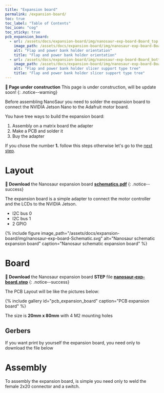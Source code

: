 ```yaml
---
title: "Expansion board"
permalink: /expansion-board/
toc: true
toc_label: "Table of Contents"
toc_icon: "cog"
toc_sticky: true
pcb_expansion_board:
  - url: /assets/docs/expansion-board/img/nanosaur-exp-board-Board_top.svg
    image_path: /assets/docs/expansion-board/img/nanosaur-exp-board-Board_top.svg
    alt: "Flap and power bank holder orientation"
    title: "Flap and power bank holder orientation"
  - url: /assets/docs/expansion-board/img/nanosaur-exp-board-Board_bottom.svg
    image_path: /assets/docs/expansion-board/img/nanosaur-exp-board-Board_bottom.svg
    alt: "Flap and power bank holder slicer support type tree"
    title: "Flap and power bank holder slicer support type tree"
---
```


**:construction: Page under construction** This page is under construction, will be update soon!
{: .notice--warning}

Before assembling NanoSaur you need to solder the expansion board to connect the NVIDIA Jetson Nano to the Adafruit motor board.

You have tree ways to build the expansion board:
1. Assembly on a matrix board the adapter
2. Make a PCB and solder it
3. Buy the adapter

If you chose the number **1.** follow this steps otherwise let's go to the [next step](/assembly).

# Layout

**:floppy_disk: Download** the Nanosaur expansion board [**schematics.pdf**](https://github.com/rnanosaur/nanosaur-exp-board/releases/latest/download/combined.pdf)
{: .notice--success}

The expansion board is a simple adapter to connect the motor controller and the LCDs to the NVIDIA Jetson.

* I2C bus 0
* I2C bus 1
* 2 GPIO

{% include figure image_path="/assets/docs/expansion-board/img/nanosaur-exp-board-Schematic.svg" alt="Nanosaur schematic expansion board" caption="Nanosaur schematic expansion board" %}

# Board

**:floppy_disk: Download** the Nanosaur expansion board **STEP** file [**nanosaur-exp-board.step**](https://github.com/rnanosaur/nanosaur-exp-board/releases/latest/download/nanosaur-exp-board.step)
{: .notice--success}

The PCB Layout will be like the pictures below:

{% include gallery id="pcb_expansion_board" caption="PCB expansion board" %}

The size is **20mm x 80mm** with 4 M2 mounting holes

## Gerbers

If you want print by yourself the expansion board, you need only to download the file below

# Assembly

To assembly the expansion board, is simple you need only to weld the female 2x20 connector and a switch.